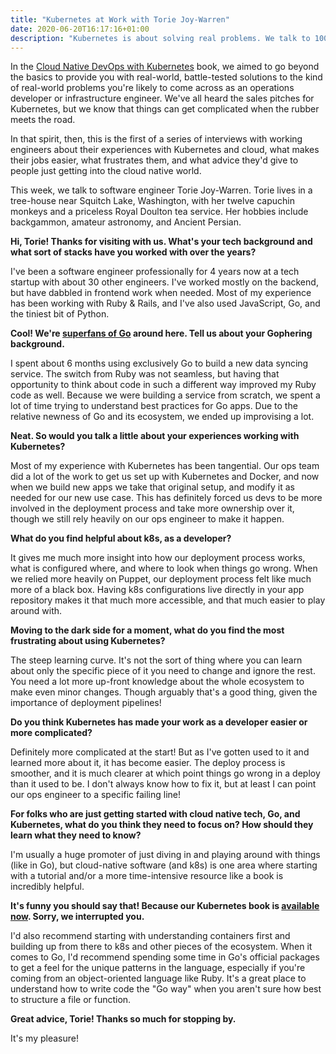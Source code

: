 ```yaml
---
title: "Kubernetes at Work with Torie Joy-Warren"
date: 2020-06-20T16:17:16+01:00
description: "Kubernetes is about solving real problems. We talk to 100% real software engineer Torie Joy-Warren about her experiences with k8s and cloud."
---
```


In the [Cloud Native DevOps with Kubernetes](https://amzn.to/2PEPTjc) book, we aimed to go beyond the basics to provide you with real-world, battle-tested solutions to the kind of real-world problems you're likely to come across as an operations developer or infrastructure engineer. We've all heard the sales pitches for Kubernetes, but we know that things can get complicated when the rubber meets the road.

In that spirit, then, this is the first of a series of interviews with working engineers about their experiences with Kubernetes and cloud, what makes their jobs easier, what frustrates them, and what advice they'd give to people just getting into the cloud native world.

This week, we talk to software engineer Torie Joy-Warren. Torie lives in a tree-house near Squitch Lake, Washington, with her twelve capuchin monkeys and a priceless Royal Doulton tea service. Her hobbies include backgammon, amateur astronomy, and Ancient Persian.

<!--more-->

<strong>Hi, Torie! Thanks for visiting with us. What's your tech background and what sort of stacks have you worked with over the years?</strong>

I've been a software engineer professionally for 4 years now at a tech startup with about 30 other engineers. I've worked mostly on the backend, but have dabbled in frontend work when needed. Most of my experience has been working with Ruby & Rails, and I've also used JavaScript, Go, and the tiniest bit of Python.

<strong>Cool! We're [superfans of Go](https://bitfieldconsulting.com/golang/learn) around here. Tell us about your Gophering background.</strong>

I spent about 6 months using exclusively Go to build a new data syncing service. The switch from Ruby was not seamless, but having that opportunity to think about code in such a different way improved my Ruby code as well. Because we were building a service from scratch, we spent a lot of time trying to understand best practices for Go apps. Due to the relative newness of Go and its ecosystem, we ended up improvising a lot.

<strong>Neat. So would you talk a little about your experiences working with Kubernetes?</strong>

Most of my experience with Kubernetes has been tangential. Our ops team did a lot of the work to get us set up with Kubernetes and Docker, and now when we build new apps we take that original setup, and modify it as needed for our new use case. This has definitely forced us devs to be more involved in the deployment process and take more ownership over it, though we still rely heavily on our ops engineer to make it happen.

<strong>What do you find helpful about k8s, as a developer?</strong>

It gives me much more insight into how our deployment process works, what is configured where, and where to look when things go wrong. When we relied more heavily on Puppet, our deployment process felt like much more of a black box. Having k8s configurations live directly in your app repository makes it that much more accessible, and that much easier to play around with.

<strong>Moving to the dark side for a moment, what do you find the most frustrating about using Kubernetes?</strong>

The steep learning curve. It's not the sort of thing where you can learn about only the specific piece of it you need to change and ignore the rest. You need a lot more up-front knowledge about the whole ecosystem to make even minor changes. Though arguably that's a good thing, given the importance of deployment pipelines!

<strong>Do you think Kubernetes has made your work as a developer easier or more complicated?</strong>

Definitely more complicated at the start! But as I've gotten used to it and learned more about it, it has become easier. The deploy process is smoother, and it is much clearer at which point things go wrong in a deploy than it used to be. I don't always know how to fix it, but at least I can point our ops engineer to a specific failing line!

<strong>For folks who are just getting started with cloud native tech, Go, and Kubernetes, what do you think they need to focus on? How should they learn what they need to know?</strong>

I'm usually a huge promoter of just diving in and playing around with things (like in Go), but cloud-native software (and k8s) is one area where starting with a tutorial and/or a more time-intensive resource like a book is incredibly helpful.

<strong>It's funny you should say that! Because our Kubernetes book is [available now](https://amzn.to/2PEPTjc). Sorry, we interrupted you.</strong>

 I'd also recommend starting with understanding containers first and building up from there to k8s and other pieces of the ecosystem. When it comes to Go, I'd recommend spending some time in Go's official packages to get a feel for the unique patterns in the language, especially if you're coming from an object-oriented language like Ruby. It's a great place to understand how to write code the "Go way" when you aren't sure how best to structure a file or function.

<strong>Great advice, Torie! Thanks so much for stopping by.</strong>

It's my pleasure!